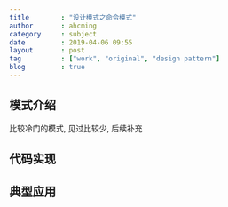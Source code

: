 ```yaml
---
title        : "设计模式之命令模式"
author       : ahcming
category     : subject
date         : 2019-04-06 09:55
layout       : post
tag          : ["work", "original", "design pattern"]
blog         : true
---
```


## 模式介绍

比较冷门的模式, 见过比较少, 后续补充

## 代码实现


## 典型应用
